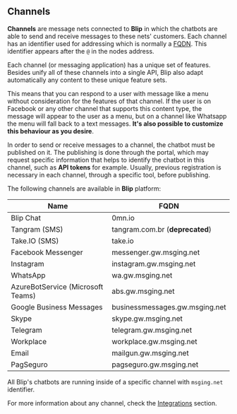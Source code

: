 ## Channels

**Channels** are message nets connected to **Blip** in which the chatbots are able to send and receive messages to these nets' customers. Each channel has an identifier used for addressing which is normally a [FQDN](https://pt.wikipedia.org/wiki/FQDN). This identifier appears after the `@` in the nodes address.

Each channel (or messaging application) has a unique set of features. Besides unify all of these channels into a single API, Blip also adapt automatically any content to these unique feature sets.

This means that you can respond to a user with message like a menu without consideration for the features of that channel. If the user is on Facebook or any other channel that supports this content type, the message will appear to the user as a menu, but on a channel like Whatsapp the menu will fall back to a text messages. **It's also possible to customize this behaviour as you desire**.

In order to send or receive messages to a channel, the chatbot must be published on it. The publishing is done through the portal, which may request specific information that helps to identify the chatbot in this channel, such as **API tokens** for example. Usually, previous registration is necessary in each channel, through a specific tool, before publishing.

The following channels are available in **Blip** platform:

| Name               | FQDN                    |
|--------------------|-------------------------|
| Blip Chat          | 0mn.io                  |
| Tangram (SMS)      | tangram.com.br  (**deprecated**) |
| Take.IO (SMS)      | take.io                 |
| Facebook Messenger | messenger.gw.msging.net |
| Instagram          | instagram.gw.msging.net |
| WhatsApp           | wa.gw.msging.net        |
| AzureBotService (Microsoft Teams)           | abs.gw.msging.net        |
| Google Business Messages | businessmessages.gw.msging.net |
| Skype              | skype.gw.msging.net     |
| Telegram           | telegram.gw.msging.net  |
| Workplace          | workplace.gw.msging.net |
| Email              | mailgun.gw.msging.net   |
| PagSeguro          | pagseguro.gw.msging.net |

<!---| Google Assistant   | assistant.gw.msging.net (**soon**)|
| Skype for Business | abs.gw.msging.net  (**soon**)     |
| Business Chat | businesschat.gw.msging.net  (**soon**)     |
| Infobip (SMS) | infobip.gw.msging.net  (**soon**)     |
| Zendesk Chat Conversations | chatconversations.gw.msging.net  (**soon**)     |-->

<aside class="notice">
All Blip's chatbots are running inside of a specific channel with <code>msging.net</code> identifier.
</aside>

For more information about any channel, check the [Integrations](#Integrations) section.
